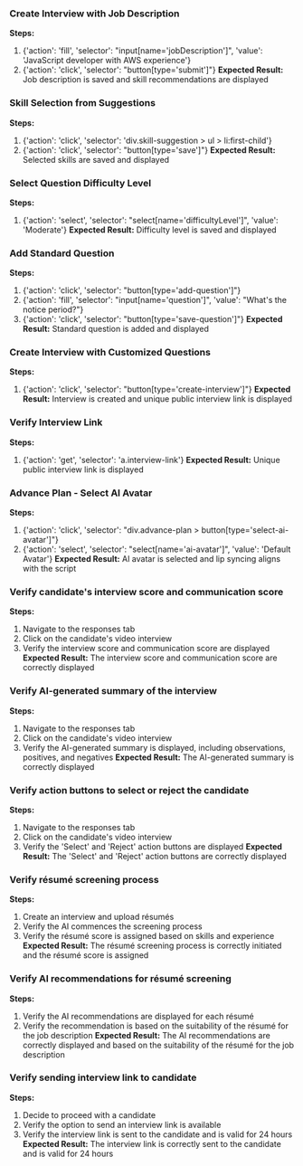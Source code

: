 ### Create Interview with Job Description
**Steps:**
1. {'action': 'fill', 'selector': "input[name='jobDescription']", 'value': 'JavaScript developer with AWS experience'}
2. {'action': 'click', 'selector': "button[type='submit']"}
**Expected Result:** Job description is saved and skill recommendations are displayed

### Skill Selection from Suggestions
**Steps:**
1. {'action': 'click', 'selector': 'div.skill-suggestion > ul > li:first-child'}
2. {'action': 'click', 'selector': "button[type='save']"}
**Expected Result:** Selected skills are saved and displayed

### Select Question Difficulty Level
**Steps:**
1. {'action': 'select', 'selector': "select[name='difficultyLevel']", 'value': 'Moderate'}
**Expected Result:** Difficulty level is saved and displayed

### Add Standard Question
**Steps:**
1. {'action': 'click', 'selector': "button[type='add-question']"}
2. {'action': 'fill', 'selector': "input[name='question']", 'value': "What's the notice period?"}
3. {'action': 'click', 'selector': "button[type='save-question']"}
**Expected Result:** Standard question is added and displayed

### Create Interview with Customized Questions
**Steps:**
1. {'action': 'click', 'selector': "button[type='create-interview']"}
**Expected Result:** Interview is created and unique public interview link is displayed

### Verify Interview Link
**Steps:**
1. {'action': 'get', 'selector': 'a.interview-link'}
**Expected Result:** Unique public interview link is displayed

### Advance Plan - Select AI Avatar
**Steps:**
1. {'action': 'click', 'selector': "div.advance-plan > button[type='select-ai-avatar']"}
2. {'action': 'select', 'selector': "select[name='ai-avatar']", 'value': 'Default Avatar'}
**Expected Result:** AI avatar is selected and lip syncing aligns with the script

### Verify candidate's interview score and communication score
**Steps:**
1. Navigate to the responses tab
2. Click on the candidate's video interview
3. Verify the interview score and communication score are displayed
**Expected Result:** The interview score and communication score are correctly displayed

### Verify AI-generated summary of the interview
**Steps:**
1. Navigate to the responses tab
2. Click on the candidate's video interview
3. Verify the AI-generated summary is displayed, including observations, positives, and negatives
**Expected Result:** The AI-generated summary is correctly displayed

### Verify action buttons to select or reject the candidate
**Steps:**
1. Navigate to the responses tab
2. Click on the candidate's video interview
3. Verify the 'Select' and 'Reject' action buttons are displayed
**Expected Result:** The 'Select' and 'Reject' action buttons are correctly displayed

### Verify résumé screening process
**Steps:**
1. Create an interview and upload résumés
2. Verify the AI commences the screening process
3. Verify the résumé score is assigned based on skills and experience
**Expected Result:** The résumé screening process is correctly initiated and the résumé score is assigned

### Verify AI recommendations for résumé screening
**Steps:**
1. Verify the AI recommendations are displayed for each résumé
2. Verify the recommendation is based on the suitability of the résumé for the job description
**Expected Result:** The AI recommendations are correctly displayed and based on the suitability of the résumé for the job description

### Verify sending interview link to candidate
**Steps:**
1. Decide to proceed with a candidate
2. Verify the option to send an interview link is available
3. Verify the interview link is sent to the candidate and is valid for 24 hours
**Expected Result:** The interview link is correctly sent to the candidate and is valid for 24 hours


